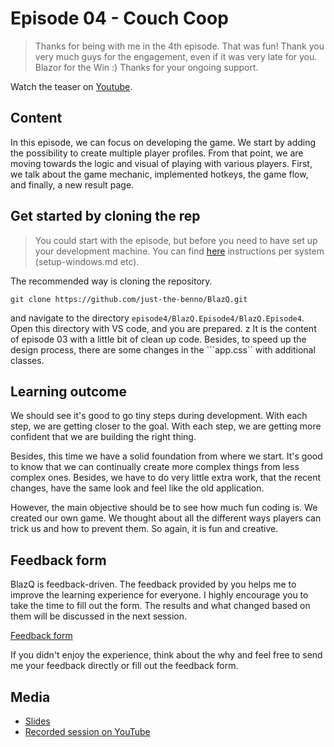 # Episode 04 - Couch Coop

> Thanks for being with me in the 4th episode. That was fun! Thank you very much guys for the engagement, even if it was very late for you. Blazor for the Win :) Thanks for your ongoing support. 


Watch the teaser on [Youtube](https://youtu.be/HUS3p9uvQrM). 

## Content

In this episode, we can focus on developing the game. We start by adding the possibility to create multiple player profiles. From that point, we are moving towards the logic and visual of playing with various players. First, we talk about the game mechanic, implemented hotkeys, the game flow, and finally, a new result page.  

## Get started by cloning the rep

> You could start with the episode, but before you need to have set up your development machine. You can find [here](https://github.com/just-the-benno/BlazQ/tree/main/episode1) instructions per system (setup-windows.md etc).

The recommended way is cloning the repository. 

```
git clone https://github.com/just-the-benno/BlazQ.git
```

and navigate to the directory ```episode4/BlazQ.Episode4/BlazQ.Episode4```. Open this directory with VS code, and you are prepared. 
z
It is the content of episode 03 with a little bit of clean up code. Besides, to speed up the design process, there are some changes in the ```app.css`` with additional classes. 

## Learning outcome

We should see it's good to go tiny steps during development. With each step, we are getting closer to the goal. With each step, we are getting more confident that we are building the right thing.

Besides, this time we have a solid foundation from where we start. It's good to know that we can continually create more complex things from less complex ones. Besides, we have to do very little extra work, that the recent changes, have the same look and feel like the old application.

However, the main objective should be to see how much fun coding is. We created our own game. We thought about all the different ways players can trick us and how to prevent them. So again, it is fun and creative.  


## Feedback form

BlazQ is feedback-driven. The feedback provided by you helps me to improve the learning experience for everyone. I highly encourage you to take the time to fill out the form. The results and what changed based on them will be discussed in the next session.

[Feedback form](https://forms.gle/DgJQRe8baxJR47K39) 

If you didn't enjoy the experience, think about the why and feel free to send me your feedback directly or fill out the feedback form. 

## Media

+ [Slides](media/slides-episode-04.pdf)
+ [Recorded session on YouTube](https://youtu.be/LjQW9bt7TPo)
